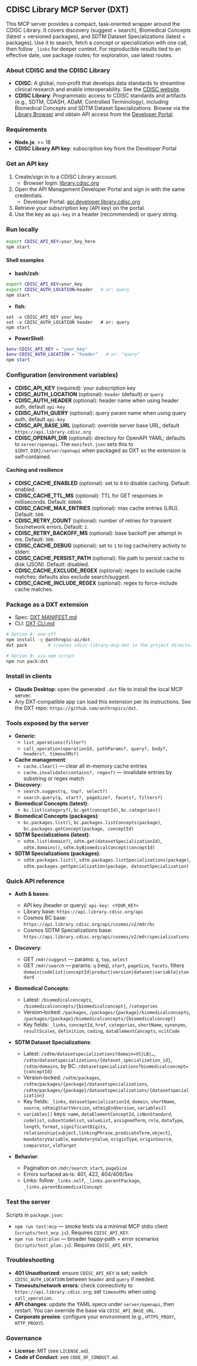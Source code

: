 ## CDISC Library MCP Server (DXT)

This MCP server provides a compact, task‑oriented wrapper around the CDISC Library. It covers discovery (suggest + search), Biomedical Concepts (latest + versioned packages), and SDTM Dataset Specializations (latest + packages). Use it to search, fetch a concept or specialization with one call, then follow `_links` for deeper context. For reproducible results tied to an effective date, use package routes; for exploration, use latest routes.

### About CDISC and the CDISC Library
- **CDISC**: A global, non‑profit that develops data standards to streamline clinical research and enable interoperability. See the [CDISC website](https://www.cdisc.org).
- **CDISC Library**: Programmatic access to CDISC standards and artifacts (e.g., SDTM, CDASH, ADaM, Controlled Terminology), including Biomedical Concepts and SDTM Dataset Specializations. Browse via the [Library Browser](https://library.cdisc.org/browser) and obtain API access from the [Developer Portal](https://api.developer.library.cdisc.org).

### Requirements
- **Node.js**: >= 18
- **CDISC Library API key**: subscription key from the Developer Portal

### Get an API key
1. Create/sign in to a CDISC Library account.
   - Browser login: [library.cdisc.org](https://library.cdisc.org/browser)
2. Open the API Management Developer Portal and sign in with the same credentials.
   - Developer Portal: [api.developer.library.cdisc.org](https://api.developer.library.cdisc.org)
3. Retrieve your subscription key (API key) on the portal.
4. Use the key as `api-key` in a header (recommended) or query string.

### Run locally
```bash
export CDISC_API_KEY=your_key_here
npm start
```

#### Shell examples
- **bash/zsh**:
```bash
export CDISC_API_KEY=your_key
export CDISC_AUTH_LOCATION=header   # or: query
npm start
```
- **fish**:
```fish
set -x CDISC_API_KEY your_key
set -x CDISC_AUTH_LOCATION header   # or: query
npm start
```
- **PowerShell**:
```powershell
$env:CDISC_API_KEY = "your_key"
$env:CDISC_AUTH_LOCATION = "header"   # or: "query"
npm start
```

### Configuration (environment variables)
- **CDISC_API_KEY** (required): your subscription key
- **CDISC_AUTH_LOCATION** (optional): `header` (default) or `query`
- **CDISC_AUTH_HEADER** (optional): header name when using header auth, default `api-key`
- **CDISC_AUTH_QUERY** (optional): query param name when using query auth, default `api-key`
- **CDISC_API_BASE_URL** (optional): override server base URL, default `https://api.library.cdisc.org`
- **CDISC_OPENAPI_DIR** (optional): directory for OpenAPI YAML; defaults to `server/openapi`. The `manifest.json` sets this to `${DXT_DIR}/server/openapi` when packaged as DXT so the extension is self‑contained.

#### Caching and resilience
- **CDISC_CACHE_ENABLED** (optional): set to `0` to disable caching. Default: enabled.
- **CDISC_CACHE_TTL_MS** (optional): TTL for GET responses in milliseconds. Default: `60000`.
- **CDISC_CACHE_MAX_ENTRIES** (optional): max cache entries (LRU). Default: `500`.
- **CDISC_RETRY_COUNT** (optional): number of retries for transient 5xx/network errors. Default: `2`.
- **CDISC_RETRY_BACKOFF_MS** (optional): base backoff per attempt in ms. Default: `300`.
- **CDISC_CACHE_DEBUG** (optional): set to `1` to log cache/retry activity to stderr.
 - **CDISC_CACHE_PERSIST_PATH** (optional): file path to persist cache to disk (JSON). Default: disabled.
 - **CDISC_CACHE_EXCLUDE_REGEX** (optional): regex to exclude cache matches; defaults also exclude search/suggest.
 - **CDISC_CACHE_INCLUDE_REGEX** (optional): regex to force-include cache matches.

### Package as a DXT extension
- Spec: [DXT MANIFEST.md](https://github.com/anthropics/dxt/blob/main/MANIFEST.md)
- CLI: [DXT CLI.md](https://github.com/anthropics/dxt/blob/main/CLI.md)

```bash
# Option A: one‑off
npm install -g @anthropic-ai/dxt
dxt pack        # creates cdisc-library-mcp.dxt in the project directory

# Option B: via npm script
npm run pack:dxt
```

### Install in clients
- **Claude Desktop**: open the generated `.dxt` file to install the local MCP server.
- Any DXT‑compatible app can load this extension per its instructions. See the DXT repo: `https://github.com/anthropics/dxt`.

### Tools exposed by the server
- **Generic**:
  - `list_operations(filter?)`
  - `call_operation(operationId, pathParams?, query?, body?, headers?, timeoutMs?)`
- **Cache management**:
  - `cache.clear()` — clear all in-memory cache entries
  - `cache.invalidate(contains?, regex?)` — invalidate entries by substring or regex match
- **Discovery**:
  - `search.suggest(q, top?, select?)`
  - `search.query(q, start?, pageSize?, facets?, filters?)`
- **Biomedical Concepts (latest)**:
  - `bc.list(category?)`, `bc.get(conceptId)`, `bc.categories()`
- **Biomedical Concepts (packages)**:
  - `bc.packages.list()`, `bc.packages.listConcepts(package)`, `bc.packages.getConcept(package, conceptId)`
- **SDTM Specializations (latest)**:
  - `sdtm.list(domain?)`, `sdtm.get(datasetSpecializationId)`, `sdtm.domains()`, `sdtm.byBiomedicalConcept(conceptId)`
- **SDTM Specializations (packages)**:
  - `sdtm.packages.list()`, `sdtm.packages.listSpecializations(package)`, `sdtm.packages.getSpecialization(package, datasetSpecialization)`

### Quick API reference
- **Auth & bases**:
  - API key (header or query): `api-key: <YOUR_KEY>`
  - Library base: `https://api.library.cdisc.org/api`
  - Cosmos BC base: `https://api.library.cdisc.org/api/cosmos/v2/mdr/bc`
  - Cosmos SDTM Specializations base: `https://api.library.cdisc.org/api/cosmos/v2/mdr/specializations`

- **Discovery**:
  - GET `/mdr/suggest` — params: `q`, `top`, `select`
  - GET `/mdr/search` — params: `q` (req), `start`, `pageSize`, `facets`, filters `domain|codelist|conceptId|product|version|dataset|variable|standard`

- **Biomedical Concepts**:
  - Latest: `/biomedicalconcepts`, `/biomedicalconcepts/{biomedicalconcept}`, `/categories`
  - Version‑locked: `/packages`, `/packages/{package}/biomedicalconcepts`, `/packages/{package}/biomedicalconcepts/{biomedicalconcept}`
  - Key fields: `_links`, `conceptId`, `href`, `categories`, `shortName`, `synonyms`, `resultScales`, `definition`, `coding`, `dataElementConcepts`, `ncitCode`

- **SDTM Dataset Specializations**:
  - Latest: `/sdtm/datasetspecializations?domain=VS|LB|…`, `/sdtm/datasetspecializations/{dataset_specialization_id}`, `/sdtm/domains`, by BC: `/datasetspecializations?biomedicalconcept={conceptId}`
  - Version‑locked: `/sdtm/packages`, `/sdtm/packages/{package}/datasetspecializations`, `/sdtm/packages/{package}/datasetspecializations/{datasetspecialization}`
  - Key fields: `_links`, `datasetSpecializationId`, `domain`, `shortName`, `source`, `sdtmigStartVersion`, `sdtmigEndVersion`, `variables[]`
  - `variables[]` keys: `name`, `dataElementConceptId`, `isNonStandard`, `codelist`, `subsetCodelist`, `valueList`, `assignedTerm`, `role`, `dataType`, `length`, `format`, `significantDigits`, `relationship{subject,linkingPhrase,predicateTerm,object}`, `mandatoryVariable`, `mandatoryValue`, `originType`, `originSource`, `comparator`, `vlmTarget`

- **Behavior**:
  - Pagination on `/mdr/search`: `start`, `pageSize`
  - Errors surfaced as‑is: 401, 422, 404/406/5xx
  - Links: follow `_links.self`, `_links.parentPackage`, `_links.parentBiomedicalConcept`

### Test the server
Scripts in `package.json`:
- `npm run test:mcp` — smoke tests via a minimal MCP stdio client (`scripts/test_mcp.js`). Requires `CDISC_API_KEY`.
- `npm run test:plan` — broader happy‑path + error scenarios (`scripts/test_plan.js`). Requires `CDISC_API_KEY`.

### Troubleshooting
- **401 Unauthorized**: ensure `CDISC_API_KEY` is set; switch `CDISC_AUTH_LOCATION` between `header` and `query` if needed.
- **Timeouts/network errors**: check connectivity to `https://api.library.cdisc.org`; set `timeoutMs` when using `call_operation`.
- **API changes**: update the YAML specs under `server/openapi`, then restart. You can override the base via `CDISC_API_BASE_URL`.
- **Corporate proxies**: configure your environment (e.g., `HTTPS_PROXY`, `HTTP_PROXY`).

### Governance
- **License**: MIT (see `LICENSE.md`).
- **Code of Conduct**: see `CODE_OF_CONDUCT.md`.


